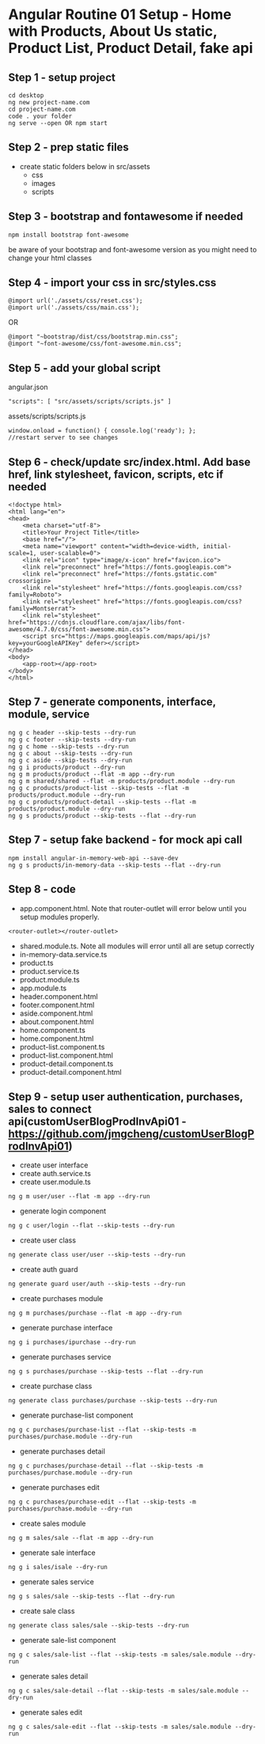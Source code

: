 # Angular Routine 01 Setup - Home with Products, About Us static, Product List, Product Detail, fake api

## Step 1 - setup project
```angular
cd desktop
ng new project-name.com
cd project-name.com
code . your folder
ng serve --open OR npm start
```

## Step 2 - prep static files
- create static folders below in src/assets  
	- css
	- images
	- scripts

## Step 3 - bootstrap and fontawesome if needed
```
npm install bootstrap font-awesome
```
be aware of your bootstrap and font-awesome version as you might need to change your html classes


## Step 4 - import your css in src/styles.css
```
@import url('./assets/css/reset.css');
@import url('./assets/css/main.css');
```	
OR
```		
@import "~bootstrap/dist/css/bootstrap.min.css";
@import "~font-awesome/css/font-awesome.min.css";	
```

## Step 5 - add your global script
angular.json 
```
"scripts": [ "src/assets/scripts/scripts.js" ]
```
assets/scripts/scripts.js
```
window.onload = function() { console.log('ready'); };
//restart server to see changes
```

## Step 6 - check/update src/index.html. Add base href, link stylesheet, favicon, scripts, etc if needed
```
<!doctype html>
<html lang="en">
<head>
	<meta charset="utf-8">
	<title>Your Project Title</title>
	<base href="/">
	<meta name="viewport" content="width=device-width, initial-scale=1, user-scalable=0">
	<link rel="icon" type="image/x-icon" href="favicon.ico">
	<link rel="preconnect" href="https://fonts.googleapis.com">
	<link rel="preconnect" href="https://fonts.gstatic.com" crossorigin>
	<link rel="stylesheet" href="https://fonts.googleapis.com/css?family=Roboto">
	<link rel="stylesheet" href="https://fonts.googleapis.com/css?family=Montserrat">
	<link rel="stylesheet" href="https://cdnjs.cloudflare.com/ajax/libs/font-awesome/4.7.0/css/font-awesome.min.css">
	<script src="https://maps.googleapis.com/maps/api/js?key=yourGoogleAPIKey" defer></script>
</head>
<body>
	<app-root></app-root>
</body>
</html>
```

## Step 7 - generate components, interface, module, service
```
ng g c header --skip-tests --dry-run
ng g c footer --skip-tests --dry-run
ng g c home --skip-tests --dry-run
ng g c about --skip-tests --dry-run
ng g c aside --skip-tests --dry-run
ng g i products/product --dry-run
ng g m products/product --flat -m app --dry-run
ng g m shared/shared --flat -m products/product.module --dry-run
ng g c products/product-list --skip-tests --flat -m products/product.module --dry-run
ng g c products/product-detail --skip-tests --flat -m products/product.module --dry-run
ng g s products/product --skip-tests --flat --dry-run
```

## Step 7 - setup fake backend - for mock api call
```
npm install angular-in-memory-web-api --save-dev
ng g s products/in-memory-data --skip-tests --flat --dry-run
```

## Step 8 - code
- app.component.html. Note that router-outlet will error below until you setup modules properly.
```
<router-outlet></router-outlet>
```
- shared.module.ts. Note all modules will error until all are setup correctly
- in-memory-data.service.ts
- product.ts
- product.service.ts
- product.module.ts
- app.module.ts
- header.component.html
- footer.component.html
- aside.component.html
- about.component.html
- home.component.ts
- home.component.html
- product-list.component.ts
- product-list.component.html
- product-detail.component.ts
- product-detail.component.html

## Step 9 - setup user authentication, purchases, sales to connect api(customUserBlogProdInvApi01 - https://github.com/jmgcheng/customUserBlogProdInvApi01)
- create user interface
- create auth.service.ts
- create user.module.ts
```
ng g m user/user --flat -m app --dry-run
```	
- generate login component
```
ng g c user/login --flat --skip-tests --dry-run
```	
- create user class
```
ng generate class user/user --skip-tests --dry-run
```
- create auth guard
```
ng generate guard user/auth --skip-tests --dry-run
```
- create purchases module
```
ng g m purchases/purchase --flat -m app --dry-run
```
- generate purchase interface
```
ng g i purchases/ipurchase --dry-run
```
- generate purchases service
```
ng g s purchases/purchase --skip-tests --flat --dry-run
```
- create purchase class
```
ng generate class purchases/purchase --skip-tests --dry-run
```
- generate purchase-list component
```
ng g c purchases/purchase-list --flat --skip-tests -m purchases/purchase.module --dry-run
```
- generate purchases detail
```
ng g c purchases/purchase-detail --flat --skip-tests -m purchases/purchase.module --dry-run
```
- generate purchases edit
```
ng g c purchases/purchase-edit --flat --skip-tests -m purchases/purchase.module --dry-run
```
- create sales module
```
ng g m sales/sale --flat -m app --dry-run
```
- generate sale interface
```
ng g i sales/isale --dry-run
```
- generate sales service
```
ng g s sales/sale --skip-tests --flat --dry-run
```
- create sale class
```
ng generate class sales/sale --skip-tests --dry-run
```
- generate sale-list component
```
ng g c sales/sale-list --flat --skip-tests -m sales/sale.module --dry-run
```
- generate sales detail
```
ng g c sales/sale-detail --flat --skip-tests -m sales/sale.module --dry-run
```
- generate sales edit
```
ng g c sales/sale-edit --flat --skip-tests -m sales/sale.module --dry-run
```